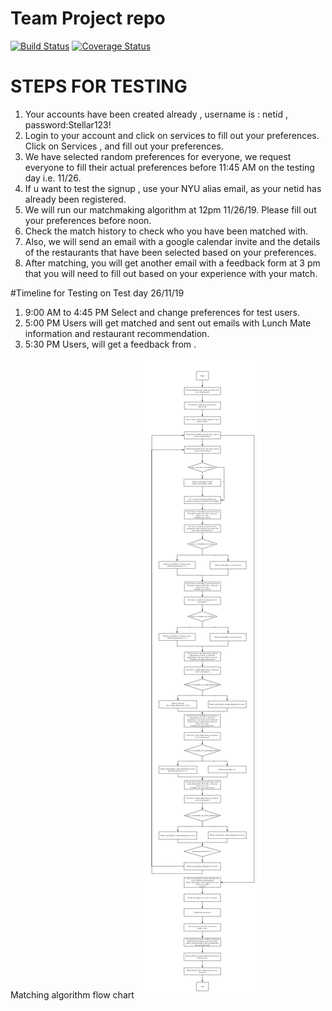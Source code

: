 # Team Project repo
[![Build Status](https://travis-ci.com/gcivil-nyu-org/fall2019-cs-gy-6063-team-stellar.svg?branch=develop)](https://travis-ci.com/gcivil-nyu-org/fall2019-cs-gy-6063-team-stellar)
[![Coverage Status](https://coveralls.io/repos/github/gcivil-nyu-org/fall2019-cs-gy-6063-team-stellar/badge.svg?branch=develop)](https://coveralls.io/github/gcivil-nyu-org/fall2019-cs-gy-6063-team-stellar?branch=develop)

# STEPS FOR TESTING
1) Your accounts have been created already , username is : netid , password:Stellar123!  
2) Login to your account and click on services to fill out your preferences.  
   Click on Services , and fill out your preferences.  
3) We have selected random preferences for everyone, we request everyone to fill their actual preferences before 11:45 AM on the testing day i.e. 11/26.  
4) If u want to test the signup , use your NYU alias email, as your netid has already been registered.  
5) We will run our matchmaking algorithm at 12pm 11/26/19. Please fill out your preferences before noon.
6) Check the match history to check who you have been matched with.  
7) Also, we will send an email with a google calendar invite and the details of the restaurants that have been selected based on your preferences.  
8) After matching, you will get another email with a feedback form at 3 pm that you will need to fill out based on your experience with your match.

#Timeline for Testing on Test day 26/11/19

1) 9:00 AM to 4:45 PM Select and change preferences for test users.
2) 5:00 PM Users will get matched and sent out emails with Lunch Mate information and restaurant recommendation.
3) 5:30 PM Users, will get a feedback from . 


Matching algorithm flow chart
![Image](Lunchninja_Algorithm.png)

